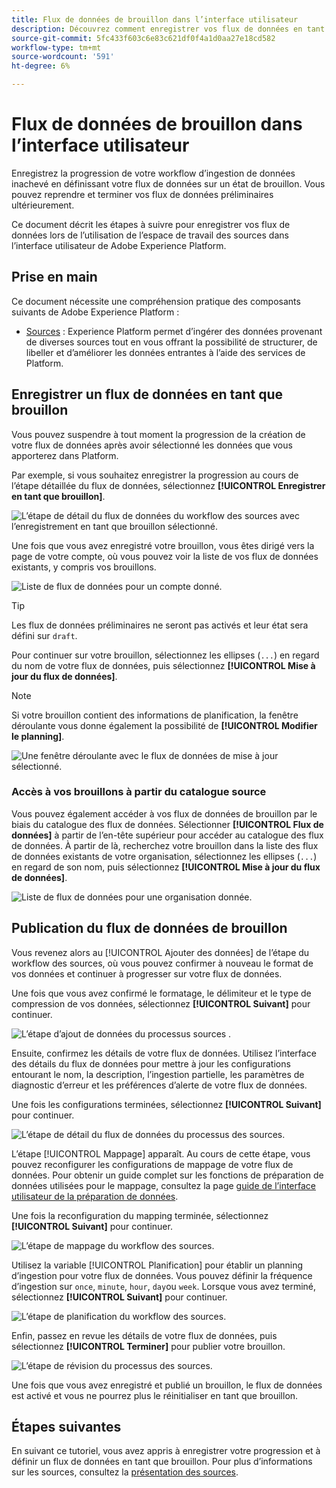 ```yaml
---
title: Flux de données de brouillon dans l’interface utilisateur
description: Découvrez comment enregistrer vos flux de données en tant que brouillon et les publier ultérieurement, lors de l’utilisation de l’espace de travail des sources.
source-git-commit: 5fc433f603c6e83c621df0f4a1d0aa27e18cd582
workflow-type: tm+mt
source-wordcount: '591'
ht-degree: 6%

---
```


# Flux de données de brouillon dans l’interface utilisateur

Enregistrez la progression de votre workflow d’ingestion de données inachevé en définissant votre flux de données sur un état de brouillon. Vous pouvez reprendre et terminer vos flux de données préliminaires ultérieurement.

Ce document décrit les étapes à suivre pour enregistrer vos flux de données lors de l’utilisation de l’espace de travail des sources dans l’interface utilisateur de Adobe Experience Platform.

## Prise en main

Ce document nécessite une compréhension pratique des composants suivants de Adobe Experience Platform :

* [Sources](../../home.md) : Experience Platform permet d’ingérer des données provenant de diverses sources tout en vous offrant la possibilité de structurer, de libeller et d’améliorer les données entrantes à l’aide des services de Platform.

## Enregistrer un flux de données en tant que brouillon

Vous pouvez suspendre à tout moment la progression de la création de votre flux de données après avoir sélectionné les données que vous apporterez dans Platform.

Par exemple, si vous souhaitez enregistrer la progression au cours de l’étape détaillée du flux de données, sélectionnez **[!UICONTROL Enregistrer en tant que brouillon]**.

![L’étape de détail du flux de données du workflow des sources avec l’enregistrement en tant que brouillon sélectionné.](../../images/tutorials/draft/save-as-draft.png)

Une fois que vous avez enregistré votre brouillon, vous êtes dirigé vers la page de votre compte, où vous pouvez voir la liste de vos flux de données existants, y compris vos brouillons.

![Liste de flux de données pour un compte donné.](../../images/tutorials/draft/draft-dataflow.png)

>[!TIP]
>
>Les flux de données préliminaires ne seront pas activés et leur état sera défini sur `draft`.

Pour continuer sur votre brouillon, sélectionnez les ellipses (`...`) en regard du nom de votre flux de données, puis sélectionnez **[!UICONTROL Mise à jour du flux de données]**.

>[!NOTE]
>
>Si votre brouillon contient des informations de planification, la fenêtre déroulante vous donne également la possibilité de **[!UICONTROL Modifier le planning]**.

![Une fenêtre déroulante avec le flux de données de mise à jour sélectionné.](../../images/tutorials/draft/update-dataflow.png)

### Accès à vos brouillons à partir du catalogue source

Vous pouvez également accéder à vos flux de données de brouillon par le biais du catalogue des flux de données. Sélectionner **[!UICONTROL Flux de données]** à partir de l’en-tête supérieur pour accéder au catalogue des flux de données. À partir de là, recherchez votre brouillon dans la liste des flux de données existants de votre organisation, sélectionnez les ellipses (`...`) en regard de son nom, puis sélectionnez **[!UICONTROL Mise à jour du flux de données]**.

![Liste de flux de données pour une organisation donnée.](../../images/tutorials/draft/catalog-access.png)

## Publication du flux de données de brouillon

Vous revenez alors au [!UICONTROL Ajouter des données] de l’étape du workflow des sources, où vous pouvez confirmer à nouveau le format de vos données et continuer à progresser sur votre flux de données.

Une fois que vous avez confirmé le formatage, le délimiteur et le type de compression de vos données, sélectionnez **[!UICONTROL Suivant]** pour continuer.

![L’étape d’ajout de données du processus sources .](../../images/tutorials/draft/select-data.png)

Ensuite, confirmez les détails de votre flux de données. Utilisez l’interface des détails du flux de données pour mettre à jour les configurations entourant le nom, la description, l’ingestion partielle, les paramètres de diagnostic d’erreur et les préférences d’alerte de votre flux de données.

Une fois les configurations terminées, sélectionnez **[!UICONTROL Suivant]** pour continuer.

![L’étape de détail du flux de données du processus des sources.](../../images/tutorials/draft/dataflow-detail.png)

L’étape [!UICONTROL Mappage] apparaît. Au cours de cette étape, vous pouvez reconfigurer les configurations de mappage de votre flux de données. Pour obtenir un guide complet sur les fonctions de préparation de données utilisées pour le mappage, consultez la page [guide de l’interface utilisateur de la préparation de données](../../../data-prep/ui/mapping.md).

Une fois la reconfiguration du mapping terminée, sélectionnez **[!UICONTROL Suivant]** pour continuer.

![L’étape de mappage du workflow des sources.](../../images/tutorials/draft/mapping.png)

Utilisez la variable [!UICONTROL Planification] pour établir un planning d’ingestion pour votre flux de données. Vous pouvez définir la fréquence d’ingestion sur `once`, `minute`, `hour`, `day`ou `week`. Lorsque vous avez terminé, sélectionnez **[!UICONTROL Suivant]** pour continuer.

![L’étape de planification du workflow des sources.](../../images/tutorials/draft/scheduling.png)

Enfin, passez en revue les détails de votre flux de données, puis sélectionnez **[!UICONTROL Terminer]** pour publier votre brouillon.

![L’étape de révision du processus des sources.](../../images/tutorials/draft/review.png)

Une fois que vous avez enregistré et publié un brouillon, le flux de données est activé et vous ne pourrez plus le réinitialiser en tant que brouillon.

## Étapes suivantes

En suivant ce tutoriel, vous avez appris à enregistrer votre progression et à définir un flux de données en tant que brouillon. Pour plus d’informations sur les sources, consultez la [présentation des sources](../../home.md).